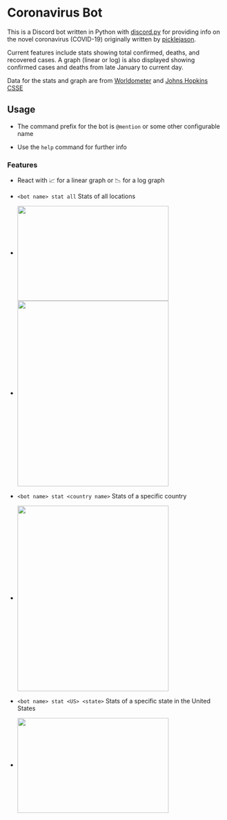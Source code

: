 # Coronavirus Bot

This is a Discord bot written in Python with [discord.py](https://discordpy.readthedocs.io/en/latest/)
for providing info on the novel coronavirus (COVID-19) originally written by
[picklejason](https://github.com/picklejason/coronavirus-bot/).

Current features include stats showing total confirmed, deaths, and recovered cases.
A graph (linear or log) is also displayed showing confirmed cases and deaths from late
January to current day.

Data for the stats and graph are from
[Worldometer](https://www.worldometers.info/coronavirus/) and
[Johns Hopkins CSSE](https://github.com/CSSEGISandData/COVID-19)

## Usage

* The command prefix for the bot is `@mention` or some other configurable name

* Use the `help` command for further info

### Features

* React with :chart_with_upwards_trend: for a linear graph or :chart_with_downwards_trend: for a log graph

* `<bot name> stat all` Stats of all locations

* <img align="center" style="float: centrer; margin: 0 10px 0 0;" src="https://i.gyazo.com/8185b791eb2591904f6af75f420f64c8.png" height="220" width="350"/>

* <img align="center" style="float: centrer; margin: 0 10px 0 0;" src="https://i.gyazo.com/0d7175e78a006acb189f6c900d0799ca.png" height="430" width="350"/>

* `<bot name> stat <country name>` Stats of a specific country

* <img align="center" style="float: centrer; margin: 0 10px 0 0;" src="https://i.gyazo.com/45274a293bb7d422973e6b721007a440.png" height="430" width="350"/>

* `<bot name> stat <US> <state>` Stats of a specific state in the United States

* <img align="center" style="float: centrer; margin: 0 10px 0 0;" src="https://i.gyazo.com/b736a91e0143211f1f2c38e94ecf282c.png" height="220" width="350"/>
